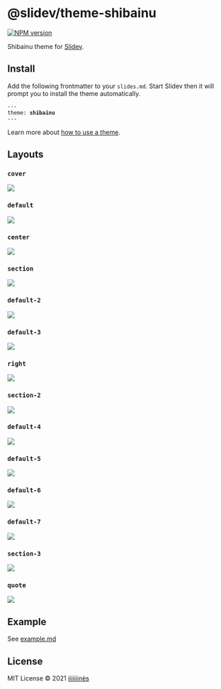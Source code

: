 # @slidev/theme-shibainu

[![NPM version](https://img.shields.io/npm/v/@slidev/theme-shibainu?color=3AB9D4&label=)](https://www.npmjs.com/package/@slidev/theme-shibainu)

Shibainu theme for [Slidev](https://github.com/slidevjs/slidev).

## Install

Add the following frontmatter to your `slides.md`. Start Slidev then it will prompt you to install the theme automatically.

<pre><code>---
theme: <b>shibainu</b>
---</code></pre>

Learn more about [how to use a theme](https://sli.dev/themes/use).

## Layouts

### `cover`

![](https://cdn.jsdelivr.net/gh/slidevjs/themes@main/screenshots/theme-shibainu/01.png)

### `default`

![](https://cdn.jsdelivr.net/gh/slidevjs/themes@main/screenshots/theme-shibainu/02.png)

### `center`

![](https://cdn.jsdelivr.net/gh/slidevjs/themes@main/screenshots/theme-shibainu/03.png)

### `section`

![](https://cdn.jsdelivr.net/gh/slidevjs/themes@main/screenshots/theme-shibainu/04.png)

### `default-2`

![](https://cdn.jsdelivr.net/gh/slidevjs/themes@main/screenshots/theme-shibainu/05.png)

### `default-3`

![](https://cdn.jsdelivr.net/gh/slidevjs/themes@main/screenshots/theme-shibainu/06.png)

### `right`

![](https://cdn.jsdelivr.net/gh/slidevjs/themes@main/screenshots/theme-shibainu/07.png)

### `section-2`

![](https://cdn.jsdelivr.net/gh/slidevjs/themes@main/screenshots/theme-shibainu/08.png)

### `default-4`

![](https://cdn.jsdelivr.net/gh/slidevjs/themes@main/screenshots/theme-shibainu/09.png)

### `default-5`

![](https://cdn.jsdelivr.net/gh/slidevjs/themes@main/screenshots/theme-shibainu/10.png)

### `default-6`

![](https://cdn.jsdelivr.net/gh/slidevjs/themes@main/screenshots/theme-shibainu/11.png)

### `default-7`

![](https://cdn.jsdelivr.net/gh/slidevjs/themes@main/screenshots/theme-shibainu/12.png)

### `section-3`

![](https://cdn.jsdelivr.net/gh/slidevjs/themes@main/screenshots/theme-shibainu/13.png)

### `quote`

![](https://cdn.jsdelivr.net/gh/slidevjs/themes@main/screenshots/theme-shibainu/14.png)

## Example

See [example.md](./example.md)

## License

MIT License © 2021 [iiiiiiinès](https://github.com/iiiiiiines)
